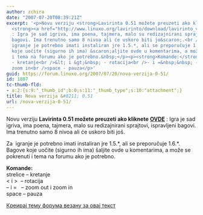```yaml
---
author: zchira
date: "2007-07-20T08:39:21Z"
excerpt: '<p>Novu verziju <strong>Lavirinta 0.51 možete preuzeti ako kliknete</strong>
  <strong><a href="http://www.linuxo.org/lavirinto/download/lavirinto_v0.51.jar">OVDE</a></strong>
  : Igra je sad igriva, ima poena, tajmera, malo su redizajnirani sprajtovi, ispravljeni
  bagovi. Ima trenutno samo 8 nivoa ali će uskoro biti jo&scaron;.<br /><br />Za&nbsp;
  igranje je potrebno imati instaliran jre 1.5.*, ali se preporučuje 1.6.*.<br />Bagove
  koje uočite (sigurno ih ima) &scaron;aljite ovde u komentarima, a može se pokrenuti
  i tema na forumu ako je potrebno.&nbsp;</p><p><strong>Komande:</strong><br />strelice
  - kretanje<br />&lt; i &gt;&nbsp; - rotacija<br />- i =&nbsp;&nbsp; - zoom out i
  zoom in<br />space - pauza</p>'
guid: https://forum.linuxo.org/2007/07/20/nova-verzija-0-51/
id: 1807
tc-thumb-fld:
- a:2:{s:9:"_thumb_id";b:0;s:11:"_thumb_type";s:10:"attachment";}
title: Nova verzija &#8211; 0.51
url: /nova-verzija-0-51/
---
```

Novu verziju **Lavirinta 0.51 možete preuzeti ako kliknete** **[OVDE](http://www.linuxo.org/lavirinto/download/lavirinto_v0.51.jar)** : Igra je sad igriva, ima poena, tajmera, malo su redizajnirani sprajtovi, ispravljeni bagovi. Ima trenutno samo 8 nivoa ali će uskoro biti jo&scaron;.

Za&nbsp; igranje je potrebno imati instaliran jre 1.5.\*, ali se preporučuje 1.6.\*.  
Bagove koje uočite (sigurno ih ima) &scaron;aljite ovde u komentarima, a može se pokrenuti i tema na forumu ako je potrebno.&nbsp;

**Komande:**  
strelice &#8211; kretanje  
< i >&nbsp; &#8211; rotacija  
&#8211; i =&nbsp;&nbsp; &#8211; zoom out i zoom in  
space &#8211; pauza

<!--break-->

[Креирај тему форума везану за овај текст](https://linuxo.org/nova-tema-na-forumu/?se_pid=1807)